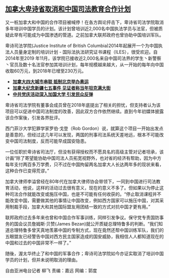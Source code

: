 <!--1627325274000-->
[加拿大卑诗省取消和中国司法教育合作计划](https://www.rfa.org/mandarin/yataibaodao/junshiwaijiao/lf-07262021144617.html)
------

<p>又一桩加拿大和中国的合作项目被喊停！在各方舆论抨击下，卑诗省司法学院取消多年培训中国学员的计划。该计划曾培训近2,000名中国执法学员与法官，但被质疑此举有可能成为中国渗透的管道。之前加拿大联邦政府也曾协助中国培训军队。</p><p>卑诗司法学院(Justice Institute of British Columbia)2014年起展开一个为中国执法人员量身定制的培训计划 - 国际法执法研究证书课程（ILES），很受欢迎。自 2014年至2019 年11月，该学院已接收近2,000名来自中国司法界的学生丶新警察丶官员及数十名法官参加其培训计划，每年规模越来越大，从一开始的每年向中国收取60万元，到2018年已增至230万元。</p><ul><li><strong><a href="https://www.rfa.org/mandarin/yataibaodao/junshiwaijiao/lf-06242021141203.html">加拿大四大城市串联 抵制北京举办奥运</a></strong></li><li><strong><a href="https://www.rfa.org/mandarin/yataibaodao/shaoshuminzu/lf-07062021131730.html">加拿大纪念新疆七五事件 见证者称当年坦克满大街</a></strong></li><li><strong><a href="https://www.rfa.org/mandarin/yataibaodao/zhengzhi/lf-07082021140950.html">中共党庆活动深入加国大学 引发民众反弹</a></strong></li></ul><p></p><p>卑诗省司法学院有董事会成员曾在2018年底提出了相关的担忧，但支持者认为该项目可以促进中国司法制度的改善，因此双方合作依然继续。直到今年初媒体披露该合作案後，引发各界批评。</p><p>西门菲沙大学犯罪学家罗伯·戈登（Rob Gordon）说，就算这个项目一开始出发点是善意的，但经过这几年可以发现，两国的刑事司法系统天差地远，根本不可能改变中国司法制度，反而可能早成国安隐患。</p><p>一位任职於卑诗省司法厅，但没有获得授权而不愿具名的高级主管对记者坦承，该计画“除了寄望能协助中国司法人员拓宽视野外，也对省的经济有帮助，因为中方每年支付两百多万学费，只不过在中国拘留两名加拿大人长达两年多的现状来看，这种合作已变得荒谬。”</p><p>加拿大律师李溢曾经在80年代在加拿大律师协会带领下，一同到中国进行司法教育活动，他说，这样的活动过去很有意义，现在的意义不多了。但如果以为停止这种司法合作就能改变或施压中国，也是不可能有任何收获的。“停止取消课程并不能改变中国，需要做其他的事情让中国改变，例如西方国家可以施压中国，对其采用制裁手段，加拿大和其他国际盟友用团结一致的方式对抗中国才更有用。”</p><p>联邦政府过去多年来也曾和中国合作军事训练，同样引发争议。保守党专责国防事务的国会议员詹姆斯·贝赞(James Bezan)就公开质疑总理特鲁多的判断。“我们知道总理特鲁多曾天真地羡慕中国的专制方式，现在竟然还帮中国训练军队，我们的五眼盟友已经警告中国对西方民主国家造成的国安威胁，我相信人人都知道现在的中国和过去的中国非常不一样了。”</p><p>随後，渥太华终止了和中国的军事合作；卑诗司法学院如今亦证实取消了培训中国学员的计划，但并未说明取消的理由。</p><p>自由亚洲电台记者 柳飞 责编：嘉远 网编：郭度</p>

